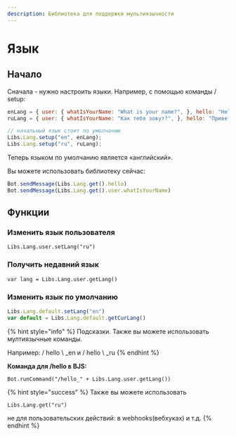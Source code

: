 ```yaml
---
description: Библиотека для поддержки мультиязычности
---
```


# Язык

## Начало

Сначала - нужно настроить языки. Например, с помощью команды / setup:

```javascript
enLang = { user: { whatIsYourName: "What is your name?", }, hello: "Hello!" }
ruLang = { user: { whatIsYourName: "Как тебя зовут?", }, hello: "Привет!" }

// начальный язык стоит по умолчанию
Libs.Lang.setup("en", enLang);
Libs.Lang.setup("ru", ruLang);
```

Теперь языком по умолчанию является «английский».

Вы можете использовать библиотеку сейчас:

```javascript
Bot.sendMessage(Libs.Lang.get().hello)
Bot.sendMessage(Libs.Lang.get().user.whatIsYourName)
```

## Функции

### Изменить язык пользователя

`Libs.Lang.user.setLang("ru")`

### Получить недавний язык

`var lang = Libs.Lang.user.getLang()`

### Изменить язык по умолчанию

```javascript
Libs.Lang.default.setLang("en")
var default = Libs.Lang.default.getCurLang()
```

{% hint style="info" %}
Подсказки. Также вы можете использовать мултиязычные команды.

Например: / hello \ _en и / hello \ _ru
{% endhint %}



**Команда для /hello в BJS:**

`Bot.runCommand("/hello_" + Libs.Lang.user.getLang())`

{% hint style="success" %}
Также вы можете использовать

`Libs.Lang.get("ru")` 

не для пользовательских действий: в webhooks(вебхуках) и т.д.
{% endhint %}



